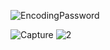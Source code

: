 ![EncodingPassword](https://user-images.githubusercontent.com/52356711/93354323-8b329000-f845-11ea-9b98-a9c0327b63b8.JPG)

![Capture](https://user-images.githubusercontent.com/52356711/93355043-51ae5480-f846-11ea-99f6-910713137dfa.JPG)
![2](https://user-images.githubusercontent.com/52356711/93355193-760a3100-f846-11ea-9d1f-450b5fba928a.JPG)
